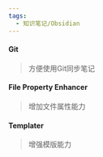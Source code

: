 ```yaml
---
tags:
  - 知识笔记/Obsidian
---
```

#### Git
>方便使用Git同步笔记
#### File Property Enhancer
>增加文件属性能力
#### Templater
>增强模版能力
